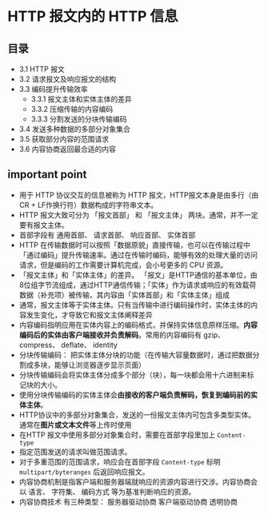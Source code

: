 # HTTP 报文内的 HTTP 信息

## 目录
- 3.1 HTTP 报文
- 3.2 请求报文及响应报文的结构
- 3.3 编码提升传输效率
  - 3.3.1 报文主体和实体主体的差异
  - 3.3.2 压缩传输的内容编码
  - 3.3.3 分割发送的分块传输编码
- 3.4 发送多种数据的多部分对象集合
- 3.5 获取部分内容的范围请求
- 3.6 内容协商返回最合适的内容

## important point
- 用于 HTTP 协议交互的信息被称为 HTTP 报文，HTTP报文本身是由多行（由 CR + LF作换行符）数据构成的字符串文本。
- HTTP 报文大致可分为 「报文首部」 和 「报文主体」 两块。通常，并不一定要有报文主体。
- 首部字段有 通用首部、 请求首部、 响应首部、 实体首部
- HTTP 在传输数据时可以按照「数据原貌」直接传输，也可以在传输过程中「通过编码」提升传输速率。通过在传输时编码，能够有效的处理大量的访问请求，但是编码的工作需要计算机完成，会小号更多的 CPU 资源。
- 「报文主体」和「实体主体」的差异。 「报文」是HTTP通信的基本单位，由8位组字节流组成，通过HTTP通信传输；「实体」作为请求或响应的有效载荷数据（补充项）被传输，其内容由「实体首部」和「实体主体」组成
- 通常，报文主体等于实体主体。只有当传输中进行编码操作时，实体主体的内容发生变化，才导致它和报文主体阐释差异
- 内容编码指明应用在实体内容上的编码格式，并保持实体信息原样压缩。**内容编码后的实体由客户端接收并负责解码**。常用的内容编码有 gzip、 compress、 deflate、 identity
- 分块传输编码： 把实体主体分块的功能（在传输大容量数据时，通过把数据分割成多块，能够让浏览器逐步显示页面）
- 分块传输编码会将实体主体分成多个部分（块），每一块都会用十六进制来标记块的大小。
- 使用分块传输编码的实体主体会**由接收的客户端负责解码，恢复到编码前的实体主体**。
- HTTP协议中的多部分对象集合，发送的一份报文主体内可包含多类型实体。通常在**图片或文本文件**等上传时使用
- 在HTTP 报文中使用多部分对象集合时，需要在首部字段里加上 `Content-type`
- 指定范围发送的请求叫做范围请求。
- 对于多重范围的范围请求，响应会在首部字段 `Content-type` 标明 `multipart/byteranges` 后返回响应报文。
- 内容协商机制是指客户端和服务器端就响应的资源内容进行交涉。内容协商会以 语言、 字符集、 编码方式 等为基准判断响应的资源。
- 内容协商技术 有三种类型： 服务器驱动协商 客户端驱动协商 透明协商
